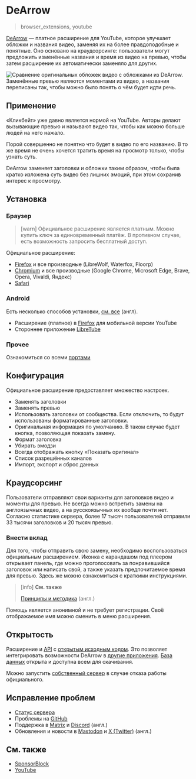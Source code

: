 # DeArrow
> browser_extensions, youtube

[DeArrow](https://dearrow.ajay.app) — платное расширение для YouTube, которое
улучшает обложки и названия видео, заменяя их на более правдоподобные и
понятные. Оно основано на краудсорсинге: пользователи могут предложить
изменённые названия и время из видео на превью, чтобы затем расширение их
автоматически заменяло для других.

![Сравнение оригинальных обложек видео с обложками из DeArrow. Заменённые
превью являются моментами из видео, а названия переписаны так, чтобы можно
было понять о чём будет идти речь.](/media/dearrow.jpg)

## Применение

«Кликбейт» уже давно является нормой на YouTube. Авторы делают вызывающие
превью и называют видео так, чтобы как можно больше людей на него нажало.

Порой совершенно не понятно что будет в видео по его названию. В то же время
не очень хочется тратить время на просмотр только, чтобы узнать суть.

DeArrow заменяет заголовки и обложки таким образом, чтобы была кратко изложена
суть видео без лишних эмоций, при этом сохранив интерес к просмотру.

## Установка

### Браузер

> [warn]
> Официальное расширение является платным. Можно купить ключ за единовременный
> платёж. В противном случае, есть возможность запросить бесплатный доступ.

Официальное расширение:

- [Firefox](https://addons.mozilla.org/firefox/addon/dearrow) и все производные
(LibreWolf, Waterfox, Floorp)
- [Chromium](https://chrome.google.com/webstore/detail/dearrow-better-titles-and/enamippconapkdmgfgjchkhakpfinmaj)
и все производные (Google Chrome, Microsoft Edge, Brave, Opera, Vivaldi, Яндекс)
- [Safari](https://apps.apple.com/app/dearrow-for-youtube/id6451469297)

### Android

Есть несколько способов установки, [см. все](https://github.com/ajayyy/DeArrow/wiki/Android)
(англ).

- Расширение (платное) в
[Firefox](https://addons.mozilla.org/android/addon/dearrow)
для мобильной версии YouTube
- Стороннее приложение [LibreTube](https://github.com/libre-tube/LibreTube)

### Прочее

Ознакомиться со всеми [портами](https://wiki.sponsor.ajay.app/w/DeArrow/Community)

## Конфигурация

Официальное расширение предоставляет множество настроек.

- Заменять заголовки
- Заменять превью
- Использовать заголовки от сообщества. Если отключить, то будут использованы
форматированные заголовки.
- Оригинальная информация по умолчанию. В таком случае будет кнопка, позволяющая
показать замену.
- Формат заголовка
- Убирать эмодзи
- Всегда отображать кнопку «Показать оригинал»
- Список разрешённых каналов
- Импорт, экспорт и сброс данных

## Краудсорсинг

Пользователи отправляют свои варианты для заголовков видео и моменты для превью.
Не всегда можно встретить замены на англоязычных видео, а на русскоязычных их
вообще почти нет. Согласно статистике сервера, более 17 тысяч пользователей
отправили 33 тысячи заголовков и 20 тысяч превью.

### Внести вклад

Для того, чтобы отправить свою замену, необходимо воспользоваться официальным
расширением. Иконка с карандашом под плеером открывает панель, где можно
проголосовать за понравившийся заголовок или написать свой, а также указать
предпочитаемое время для превью. Здесь же можно ознакомиться с краткими
инструкциями.

> [info]
> **См. также**
>
> [Принципы и методика](https://wiki.sponsor.ajay.app/w/DeArrow/Guidelines) (англ.)

Помощь является анонимной и не требует регистрации. Своё отображаемое имя можно
сменить в меню расширения.

## Открытость

Расширение и [API](https://wiki.sponsor.ajay.app/w/API_Docs/DeArrow) с
[открытым исходным кодом](https://github.com/ajayyy/DeArrow). Это позволяет
интегрировать возможности DeArrow в
[другие приложения](https://wiki.sponsor.ajay.app/w/DeArrow/Community).
[База данных](https://sponsor.ajay.app/database) открыта и доступна всем для
скачивания.

Можно запустить [собственный сервер](https://github.com/mchangrh/sb-mirror)
в случае отказа работы официального.

## Исправление проблем

- [Статус сервера](https://status.sponsor.ajay.app/)
- Проблемы на [GitHub](https://github.com/ajayyy/DeArrow/issues)
- Поддержка в
[Matrix](https://matrix.to/#/#sponsor:ajay.app)
и [Discord](https://discord.gg/SponsorBlock) (англ.)
- Обновления и новости в [Mastodon](https://fosstodon.org/@sponsorblock) и
[X (Twitter)](https://twitter.com/SponsorBlock) (англ.)

## См. также

- [SponsorBlock](/wiki/sponsorblock.html)
- [YouTube](/wiki/youtube.html)
